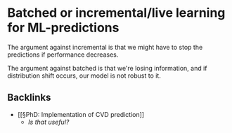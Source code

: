 # Batched or incremental/live learning for ML-predictions
The argument against incremental is that we might have to stop the predictions if performance decreases.

The argument against batched is that we're losing information, and if distribution shift occurs, our model is not robust to it.

## Backlinks
* [[§PhD: Implementation of CVD prediction]]
	* *Is that useful?*

<!-- #p1 #service #Collaborators/Lasse# #Collaborators/Andreas -->

<!-- {BearID:7D134FFA-4E1D-49AB-9A10-37F1ADFD2C82-46037-000003ED54D4BF94} -->
